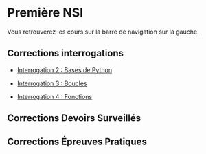 # Première NSI

Vous retrouverez les cours sur la barre de navigation sur la gauche.

## Corrections interrogations

- [Interrogation 2 : Bases de Python](./Corrections/trimestre_1/correction_interro_2.md)  

- [Interrogation 3 : Boucles](./Corrections/trimestre_1/correction_interro_3.md)  

- [Interrogation 4 : Fonctions](./Corrections/trimestre_1/correction_interro_4.md)

## Corrections Devoirs Surveillés

## Corrections Épreuves Pratiques

